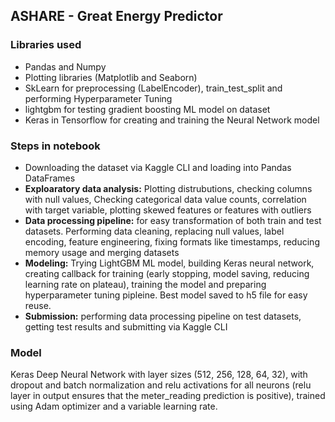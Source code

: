 ## ASHARE - Great Energy Predictor

### Libraries used
*   Pandas and Numpy
*   Plotting libraries (Matplotlib and Seaborn)
*   SkLearn for preprocessing (LabelEncoder), train_test_split and performing Hyperparameter Tuning
*   lightgbm for testing gradient boosting ML model on dataset
*   Keras in Tensorflow for creating and training the Neural Network model

### Steps in notebook
*   Downloading the dataset via Kaggle CLI and loading into Pandas DataFrames
*   **Exploaratory data analysis:** Plotting distrubutions, checking columns with null values, Checking categorical data value counts, correlation with target variable, plotting skewed features or features with outliers
*   **Data processing pipeline:** for easy transformation of both train and test datasets. Performing data cleaning, replacing null values, label encoding, feature engineering, fixing formats like timestamps, reducing memory usage and merging datasets
*   **Modeling:** Trying LightGBM ML model, building Keras neural network, creating callback for training (early stopping, model saving, reducing learning rate on plateau), training the model and preparing hyperparameter tuning pipleine. Best model saved to h5 file for easy reuse.
*   **Submission:** performing data processing pipeline on test datasets, getting test results and submitting via Kaggle CLI

### Model
Keras Deep Neural Network with layer sizes (512, 256, 128, 64, 32), with dropout and batch normalization and relu activations for all neurons (relu layer in output ensures that the meter_reading prediction is positive), trained using Adam optimizer and a variable learning rate.